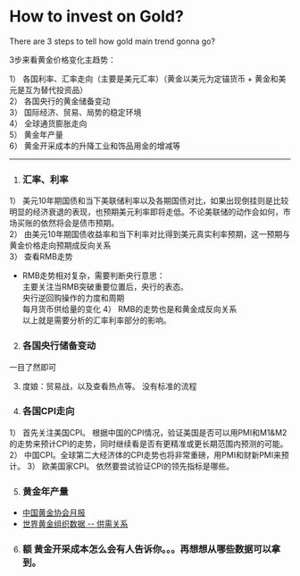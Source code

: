 # How to invest on Gold?

There are 3 steps to tell how gold main trend gonna go?  

3步来看黄金价格变化主趋势：  

1） 各国利率、汇率走向（主要是美元汇率）（黄金以美元为定锚货币 + 黄金和美元是互为替代投资品）  
2） 各国央行的黄金储备变动  
3） 国际经济、贸易、局势的稳定环境  
4） 全球通货膨胀走向  
5） 黄金年产量  
6） 黄金开采成本的升降工业和饰品用金的增减等  
  

------------------------------------------------------------------------------------------------------------------------------------------

1. <h3 id="1">汇率、利率</h3>  
1） 美元10年期国债和当下美联储利率以及各期国债对比，如果出现倒挂则是比较明显的经济衰退的表现，也预期美元利率即将走低。不论美联储的动作会如何，市场买账的依然将会是债市预期。  
2） 由美元10年期国债收益率和当下利率对比得到美元真实利率预期，这一预期与黄金价格走向预期成反向关系  
3） 查看RMB走势  
* RMB走势相对复杂，需要判断央行意思：  
主要关注当RMB突破重要位置后，央行的表态。  
央行逆回购操作的力度和周期  
每月货币供给量的变化
4） RMB的走势也是和黄金成反向关系  
以上就是需要分析的汇率利率部分的影响。


2. <h3 id="1">各国央行储备变动</h3>  
一目了然即可

3. 度娘：贸易战，以及查看热点等。 没有标准的流程

4. <h3 id="1">各国CPI走向</h3>
1） 首先关注美国CPI。 根据中国的CPI情况，验证美国是否可以用PMI和M1&M2的走势来预计CPI的走势，同时继续看是否有更精准或更长期范围内预测的可能。
2） 中国CPI。全球第二大经济体的CPI走势也将非常重磅，用PMI和财新PMI来预计。
3） 欧美国家CPI。 依然要尝试验证CPI的领先指标是哪些。

5. <h3 id="1">黄金年产量</h3>
* [中国黄金协会月报](http://www.cngold.org.cn/news.aspx?id=46)
* [世界黄金组织数据 -- 供需关系](https://www.gold.org/goldhub/data/demand-and-supply)

6. <h3 id="1">额 黄金开采成本怎么会有人告诉你。。。再想想从哪些数据可以拿到。</h3>



